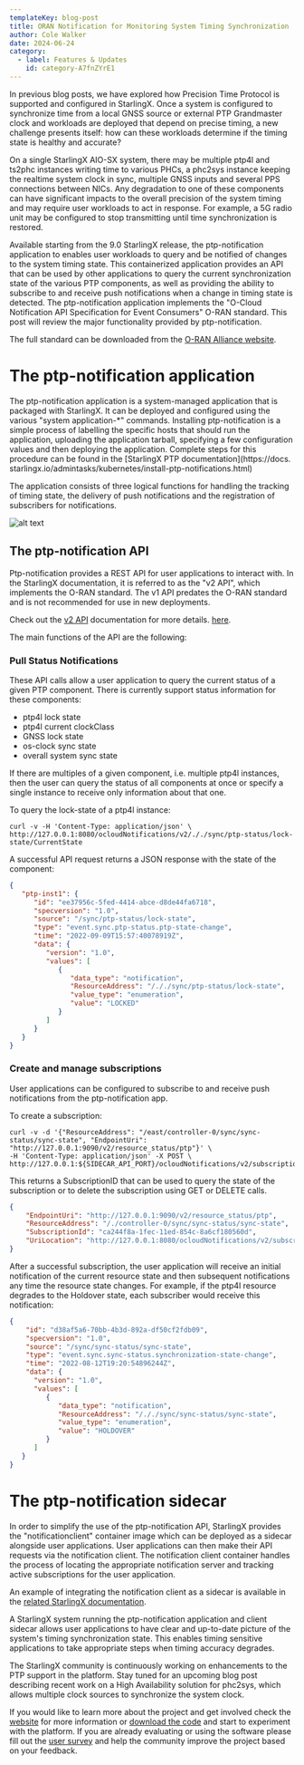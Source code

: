 ```yaml
---
templateKey: blog-post
title: ORAN Notification for Monitoring System Timing Synchronization
author: Cole Walker
date: 2024-06-24
category:
  - label: Features & Updates
    id: category-A7fnZYrE1
---
```


In previous blog posts, we have explored how Precision Time Protocol is supported and configured in
StarlingX. Once a system is configured to synchronize time from a local GNSS source or external PTP
Grandmaster clock and workloads are deployed that depend on precise timing, a new challenge presents
itself: how can these workloads determine if the timing state is healthy and accurate?

On a single StarlingX AIO-SX system, there may be multiple ptp4l and ts2phc instances writing time
to various PHCs, a phc2sys instance keeping the realtime system clock in sync, multiple GNSS inputs
and several PPS connections between NICs. Any degradation to one of these components can have
significant impacts to the overall precision of the system timing and may require user workloads to
act in response. For example, a 5G radio unit may be configured to stop transmitting until time
synchronization is restored.

Available starting from the 9.0 StarlingX release, the ptp-notification application to enables user workloads
to query and be notified of changes to the system timing state. This containerized application
provides an API that can be used by other applications to query the current synchronization state of
the various PTP components, as well as providing the ability to subscribe to and receive push
notifications when a change in timing state is detected. The ptp-notification application implements
the "O-Cloud Notification API Specification for Event Consumers" O-RAN standard. This post will
review the major functionality provided by ptp-notification.

The full standard can be downloaded from the [O-RAN Alliance
website](https://orandownloadsweb.azurewebsites.net/specifications).


# The ptp-notification application
The ptp-notification application is a system-managed application that is packaged with StarlingX. It
can be deployed and configured using the various "system application-*" commands. Installing
ptp-notification is a simple process of labelling the specific hosts that should run the application,
uploading the application tarball, specifying a few configuration values and then deploying the
application. Complete steps for this procedure can be found in the [StarlingX PTP documentation](https://docs.
starlingx.io/admintasks/kubernetes/install-ptp-notifications.html)

The application consists of three logical functions for handling the tracking of timing state, the
delivery of push notifications and the registration of subscribers for notifications.

![alt text](/img/ptp-notification-functions.png)


## The ptp-notification API
Ptp-notification provides a REST API for user applications to interact with. In the StarlingX
documentation, it is referred to as the "v2 API", which implements the O-RAN standard. The v1 API
predates the O-RAN standard and is not recommended for use in new deployments.

Check out the [v2 API](https://docs.starlingx.io/api-ref/ptp-notification-armada-app/api_ptp_notifications_definition_v2.html) documentation for more details.
[here](https://docs.starlingx.io/api-ref/ptp-notification-armada-app/api_ptp_notifications_definition_v2.html).

The main functions of the API are the following:

### Pull Status Notifications

These API calls allow a user application to query the current status of a given PTP component. There
is currently support status information for these components:
- ptp4l lock state
- ptp4l current clockClass
- GNSS lock state
- os-clock sync state
- overall system sync state

If there are multiples of a given component, i.e. multiple ptp4l instances, then the user can query
the status of all components at once or specify a single instance to receive only information about
that one.

To query the lock-state of a ptp4l instance:

```
curl -v -H 'Content-Type: application/json' \
http://127.0.0.1:8080/ocloudNotifications/v2/././sync/ptp-status/lock-state/CurrentState

```

A successful API request returns a JSON response with the state of the component:

```json
{
   "ptp-inst1": {
      "id": "ee37956c-5fed-4414-abce-d8de44fa6718",
      "specversion": "1.0",
      "source": "/sync/ptp-status/lock-state",
      "type": "event.sync.ptp-status.ptp-state-change",
      "time": "2022-09-09T15:57:40078919Z",
      "data": {
         "version": "1.0",
         "values": [
            {
               "data_type": "notification",
               "ResourceAddress": "/././sync/ptp-status/lock-state",
               "value_type": "enumeration",
               "value": "LOCKED"
            }
         ]
      }
   }
}
```

### Create and manage subscriptions

User applications can be configured to subscribe to and receive push notifications from the
ptp-notification app.

To create a subscription:

```
curl -v -d '{"ResourceAddress": "/east/controller-0/sync/sync-status/sync-state", "EndpointUri": "http://127.0.0.1:9090/v2/resource_status/ptp"}' \
-H 'Content-Type: application/json' -X POST \
http://127.0.0.1:${SIDECAR_API_PORT}/ocloudNotifications/v2/subscriptions
```

This returns a SubscriptionID that can be used to query the state of the subscription or to delete
the subscription using GET or DELETE calls.

```json
{
    "EndpointUri": "http://127.0.0.1:9090/v2/resource_status/ptp",
    "ResourceAddress": "/./controller-0/sync/sync-status/sync-state",
    "SubscriptionId": "ca244f8a-1fec-11ed-854c-8a6cf180560d",
    "UriLocation": "http://127.0.0.1:8080/ocloudNotifications/v2/subscriptions/ca244f8a-1fec-11ed-854c-8a6cf180560d"
}
```

After a successful subscription, the user application will receive an initial notification of the
current resource state and then subsequent notifications any time the resource state changes. For
example, if the ptp4l resource degrades to the Holdover state, each subscriber would receive this
notification:

```json
{
    "id": "d38af5a6-70bb-4b3d-892a-df50cf2fdb09",
    "specversion": "1.0",
    "source": "/sync/sync-status/sync-state",
    "type": "event.sync.sync-status.synchronization-state-change",
    "time": "2022-08-12T19:20:54896244Z",
    "data": {
      "version": "1.0",
      "values": [
         {
            "data_type": "notification",
            "ResourceAddress": "/././sync/sync-status/sync-state",
            "value_type": "enumeration",
            "value": "HOLDOVER"
         }
      ]
   }
}
```


# The ptp-notification sidecar

In order to simplify the use of the ptp-notification API, StarlingX provides the "notificationclient"
container image which can be deployed as a sidecar alongside user applications. User applications
can then make their API requests via the notification client. The notification client container
handles the process of locating the appropriate notification server and tracking active
subscriptions for the user application.

An example of integrating the notification client as a sidecar is available in the [related StarlingX documentation](https://docs.starlingx.io/guest_integration/kubernetes/integrate-application-with-notification-client-sidecar.html).

A StarlingX system running the ptp-notification application and client sidecar allows user
applications to have clear and up-to-date picture of the system's timing synchronization state. This
enables timing sensitive applications to take appropriate steps when timing accuracy degrades.

The StarlingX community is continuously working on enhancements to the PTP support in the platform. 
Stay tuned for an upcoming blog post describing recent work on a High Availability solution for
phc2sys, which allows multiple clock sources to synchronize the system clock.

If you would like to learn more about the project and get involved check the 
[website](https://www.starlingx.io) for more information or 
[download the code](https://opendev.org/starlingx) and start to experiment with the platform.
If you are already evaluating or using the software please fill out the [user survey](https://openinfrafoundation.formstack.com/forms/starlingx_user_survey) and help the community improve the project based on your feedback.



